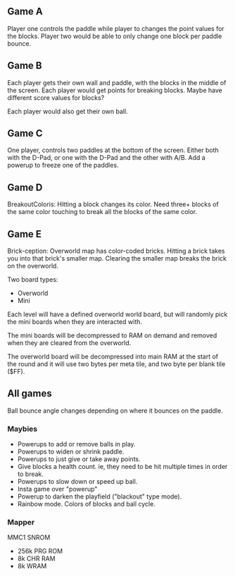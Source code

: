 ## Game A

Player one controls the paddle while player to changes the point values for the
blocks.  Player two would be able to only change one block per paddle bounce.

## Game B

Each player gets their own wall and paddle, with the blocks in the middle of
the screen.  Each player would get points for breaking blocks.  Maybe have
different score values for blocks?

Each player would also get their own ball.

## Game C

One player, controls two paddles at the bottom of the screen.  Either both with
the D-Pad, or one with the D-Pad and the other with A/B.  Add a powerup to
freeze one of the paddles.

## Game D

BreakoutColoris:
Hitting a block changes its color.  Need three+ blocks of the same color
touching to break all the blocks of the same color.

## Game E

Brick-ception:
Overworld map has color-coded bricks.  Hitting a brick takes you into that
brick's smaller map.  Clearing the smaller map breaks the brick on the
overworld.

Two board types: 
- Overworld
- Mini

Each level will have a defined overworld world board, but will randomly pick
the mini boards when they are interacted with.

The mini boards will be decompressed to RAM on demand and removed when they are
cleared from the overworld.

The overworld board will be decompressed into main RAM at the start of the
round and it will use two bytes per meta tile, and two byte per blank tile
($FF).

## All games

Ball bounce angle changes depending on where it bounces on the paddle.

### Maybies
- Powerups to add or remove balls in play.
- Powerups to widen or shrink paddle.
- Powerups to just give or take away points.
- Give blocks a health count.  ie, they need to be hit multiple times in order to break.
- Powerups to slow down or speed up ball.
- Insta game over "powerup"
- Powerup to darken the playfield ("blackout" type mode).
- Rainbow mode.  Colors of blocks and ball cycle.

### Mapper
MMC1 SNROM
- 256k PRG ROM
- 8k CHR RAM
- 8k WRAM
